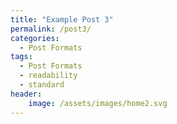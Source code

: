 ```yaml
---
title: "Example Post 3"
permalink: /post3/
categories:
  - Post Formats
tags:
  - Post Formats
  - readability
  - standard
header:
    image: /assets/images/home2.svg
---
```

